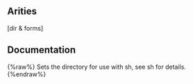 ## Arities
[dir & forms]

## Documentation
{%raw%}
Sets the directory for use with sh, see sh for details.
{%endraw%}
